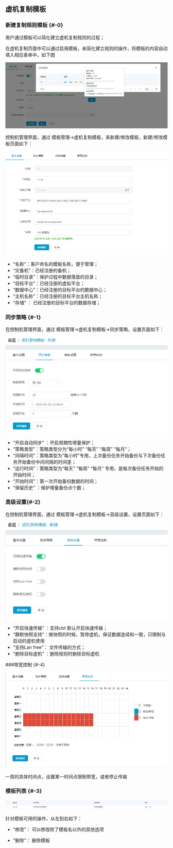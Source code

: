 ## 虚机复制模板

### 新建复制规则模板 {#-0}

用户通过模板可以简化建立虚机复制规则的过程；

在虚机复制页面中可以通过启用模板，来简化建立规则的操作，将模板的内容自动填入相应表单中，如下图

![](/assets/V7.1.2019011008.png)

控制机管理界面，通过 模板管理-&gt;虚机复制模板，来新建/修改模板，新建/修改模板页面如下：


![](/assets/V7.1.2019011009.png)

*   “名称”：客户命名的模板名称，便于管理；
*   “灾备机”：已经注册的备机；
*   “临时目录”：保护过程中数据落盘的目录；
*   “目标平台”：已经注册的虚拟平台；
*   “数据中心”：已经注册的目标平台的数据中心；
*   “主机名称”：已经注册的目标平台主机名称；
*   “存储” ： 已经注册的目标平台的数据存储；

### 同步策略 {#-1}

在控制机管理界面，通过 模板管理-&gt;虚机复制模板-&gt;同步策略，设置页面如下：

![](/assets/V7.120190325122930.png)

*   “开启自动同步” ：开启周期性增量保护；
*   “策略类型”：策略类型分为“每小时” “每天” “每周” “每月”；
*   “间隔时间”：策略类型为“每小时”专用，上次备份任务开始备份与下次备份任务开始备份中间间隔的时间差；
*   “运行时间”：策略类型为“每天” “每周” “每月” 专用，是每次备份任务开始的开始时间；
*   “开始时间”：第一次开始备份数据的时间；
*   “保留历史” ：保护增量备份点个数；

### 高级设置{#-2}

在控制机管理界面，通过 模板管理-&gt;虚机复制模板-&gt;高级设置，设置页面如下：

![](/assets/V7.120190325122943.png)

*   “开启快速传输” ：支持cbt 默认开启快速传输；
*   “静默快照支持”：做快照的时候，暂停虚机，保证数据连续和一致，只限制与启动的虚机使用
*   “支持Lan free”： 文件传输的方式；
*   “删除目标虚机” ：删除规则时删除目标虚机


###带宽控制 {#-4}

![](/assets/V7.1.2019011013.png)

一周的具体时间点，设置某一时间点限制带宽，或者停止传输


### 模板列表 {#-3}

![](/assets/v7.0.20181009013.png)

针对模板可用的操作，从左到右如下：

* “修改”： 可以修改除了模板名以外的其他选项

* “删除”： 删除模板

